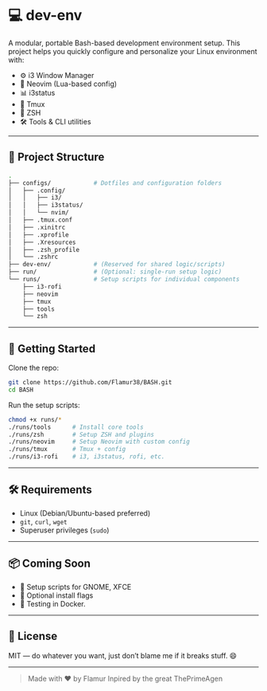 # 💻 dev-env

A modular, portable Bash-based development environment setup. This project helps you quickly configure and personalize your Linux environment with:

- ⚙️ i3 Window Manager
- 🧠 Neovim (Lua-based config)
- 📊 i3status
- 🧵 Tmux
- 🐚 ZSH
- 🛠️ Tools & CLI utilities

---

## 📁 Project Structure

```bash
.
├── configs/            # Dotfiles and configuration folders
│   ├── .config/
│   │   ├── i3/
│   │   ├── i3status/
│   │   └── nvim/
│   ├── .tmux.conf
│   ├── .xinitrc
│   ├── .xprofile
│   ├── .Xresources
│   ├── .zsh_profile
│   └── .zshrc
├── dev-env/            # (Reserved for shared logic/scripts)
├── run/                # (Optional: single-run setup logic)
└── runs/               # Setup scripts for individual components
    ├── i3-rofi
    ├── neovim
    ├── tmux
    ├── tools
    └── zsh
```

---

## 🚀 Getting Started

Clone the repo:

```bash
git clone https://github.com/Flamur38/BASH.git
cd BASH 
```

Run the setup scripts:

```bash
chmod +x runs/*
./runs/tools      # Install core tools
./runs/zsh        # Setup ZSH and plugins
./runs/neovim     # Setup Neovim with custom config
./runs/tmux       # Tmux + config
./runs/i3-rofi    # i3, i3status, rofi, etc.
```

---

## 🛠 Requirements

- Linux (Debian/Ubuntu-based preferred)
- `git`, `curl`, `wget`
- Superuser privileges (`sudo`)

---

## 📦 Coming Soon

- 🐧 Setup scripts for GNOME, XFCE
- 🧰 Optional install flags
- 🧪 Testing in Docker.

---

## 📜 License

MIT — do whatever you want, just don’t blame me if it breaks stuff. 😄

---

> Made with ❤️ by Flamur
> Inpired by the great ThePrimeAgen
